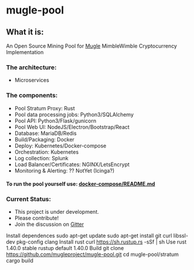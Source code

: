 # mugle-pool

## What it is:
An Open Source Mining Pool for [Mugle](https://github.com/mugleproject/mugle) MimbleWimble Cryptocurrency Implementation

### The architecture:
* Microservices

### The components:
* Pool Stratum Proxy: Rust
* Pool data processing jobs: Python3/SQLAlchemy
* Pool API: Python3/Flask/gunicorn
* Pool Web UI: NodeJS/Electron/Bootstrap/React
* Database: MariaDB/Redis
* Build/Packaging: Docker
* Deploy: Kubernetes/Docker-compose
* Orchestration: Kubernetes
* Log collection: Splunk
* Load Balancer/Certificates: NGINX/LetsEncrypt
* Monitoring & Alerting: ?? NotYet (Icinga?)

#### To run the pool yourself use: [docker-compose/README.md](docker-compose/README.md)

### Current Status:
* This project is under development.
* Please contribute!
* Join the discussion on [Gitter](https://gitter.im/mugle-pool/Lobby)

Install dependences
sudo apt-get update
sudo apt-get install git curl libssl-dev pkg-config clang
Install rust
curl https://sh.rustup.rs -sSf | sh
Use rust 1.40.0 stable
rustup default 1.40.0
Build
git clone https://github.com/mugleproject/mugle-pool.git
cd mugle-pool/stratum
cargo build